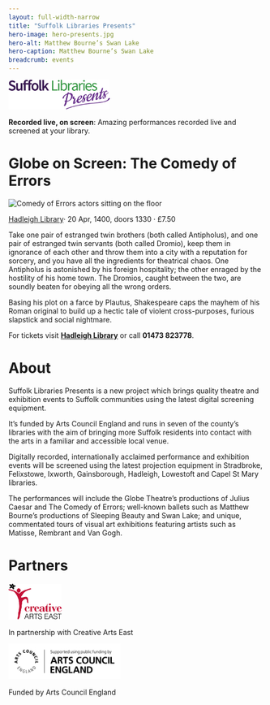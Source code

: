```yaml
---
layout: full-width-narrow
title: "Suffolk Libraries Presents"
hero-image: hero-presents.jpg
hero-alt: Matthew Bourne’s Swan Lake
hero-caption: Matthew Bourne’s Swan Lake
breadcrumb: events
---
```

<img src="/images/article/sl-presents-logo.jpg" class="center" />

<strong>Recorded live, on screen</strong>: Amazing performances recorded live and screened at your library.

# Globe on Screen: The Comedy of Errors

<img src="http://suffolklibraries.co.uk/wp-content/uploads/2015/12/comedy-of-errors.jpg" class="br-100 {% include /c/img-float-left.html %}" alt="Comedy of Errors actors sitting on the floor">

[Hadleigh Library](http://suffolklibraries.co.uk/branches/hadleigh-library)· 20 Apr, 1400, doors 1330 · £7.50

Take one pair of estranged twin brothers (both called Antipholus), and one pair of estranged twin servants (both called Dromio), keep them in ignorance of each other and throw them into a city with a reputation for sorcery, and you have all the ingredients for theatrical chaos. One Antipholus is astonished by his foreign hospitality; the other enraged by the hostility of his home town. The Dromios, caught between the two, are soundly beaten for obeying all the wrong orders.

Basing his plot on a farce by Plautus, Shakespeare caps the mayhem of his Roman original to build up a hectic tale of violent cross-purposes, furious slapstick and social nightmare.

For tickets visit <strong><a href="http://suffolklibraries.co.uk/branches/hadleigh-library">Hadleigh Library</a></strong> or call <strong>01473 823778</strong>.

# About

Suffolk Libraries Presents is a new project which brings quality theatre and exhibition events to Suffolk communities using the latest digital screening equipment.

It’s funded by Arts Council England and runs in seven of the county’s libraries with the aim of bringing more Suffolk residents into contact with the arts in a familiar and accessible local venue.

Digitally recorded, internationally acclaimed performance and exhibition events will be screened using the latest projection equipment in Stradbroke, Felixstowe, Ixworth, Gainsborough, Hadleigh, Lowestoft and Capel St Mary libraries.

The performances will include the Globe Theatre’s productions of Julius Caesar and The Comedy of Errors; well-known ballets such as Matthew Bourne’s productions of Sleeping Beauty and Swan Lake; and unique, commentated tours of visual art exhibitions featuring artists such as Matisse, Rembrant and Van Gogh.

# Partners

<a href="http://www.creativeartseast.co.uk/"><img src="/images/article/creative-arts-east-logo.jpg" class="{% include /c/img-float-left.html %}" alt="Creative Arts East logo"></a>

<p class="cf">In partnership with Creative Arts East</p>

<a href="http://www.artscouncil.org.uk/"><img src="/images/article/arts-council-england-logo.jpg" class="{% include /c/img-float-left.html %}" alt="Arts Council England logo"></a>

<p class="cf">Funded by Arts Council England</p>
